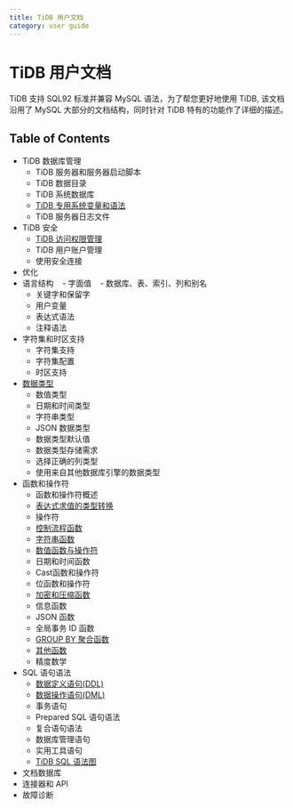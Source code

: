 ```yaml
---
title: TiDB 用户文档
category: user guide
---
```


# TiDB 用户文档

TiDB 支持 SQL92 标准并兼容 MySQL 语法，为了帮您更好地使用 TiDB, 该文档沿用了 MySQL 大部分的文档结构，同时针对 TiDB 特有的功能作了详细的描述。

## Table of Contents

+ TiDB 数据库管理
	- TiDB 服务器和服务器启动脚本
	- TiDB 数据目录
	- TiDB 系统数据库
	- [TiDB 专用系统变量和语法](tidb-specific.md)
	- TiDB 服务器日志文件
+ TiDB 安全
	- [TiDB 访问权限管理](privilege/README.md)
	- TiDB 用户账户管理
	- 使用安全连接
+ 优化
+ 语言结构
    - 字面值
    - 数据库、表、索引、列和别名
    - 关键字和保留字
    - 用户变量
    - 表达式语法
    - 注释语法
+ 字符集和时区支持
	- 字符集支持
	- 字符集配置
	- 时区支持
+ [数据类型](data-type/README.md)
	- 数值类型
	- 日期和时间类型
	- 字符串类型
	- JSON 数据类型
	- 数据类型默认值
	- 数据类型存储需求
	- 选择正确的列类型
	- 使用来自其他数据库引擎的数据类型
+ 函数和操作符
	- 函数和操作符概述
	- [表达式求值的类型转换](functions-and-operators/type-conversion-in-expression-evaluation.md)
	- 操作符
	- [控制流程函数](functions-and-operators/control-flow-functions.md)
	- [字符串函数](functions-and-operators/string-functions.md)
	- [数值函数与操作符](functions-and-operators/numeric-functions-and-operators.md)
	- 日期和时间函数
	- Cast函数和操作符
	- 位函数和操作符
	- [加密和压缩函数](functions-and-operators/encryption-and-compression-functions.md)
	- 信息函数
	- JSON 函数
	- 全局事务 ID 函数
	- [GROUP BY 聚合函数](functions-and-operators/aggregate-group-by-functions.md)
	- [其他函数](functions-and-operators/miscellaneous-functions.md)
	- 精度数学
+ SQL 语句语法
	- [数据定义语句(DDL)](ddl/README.md)
	- [数据操作语句(DML)](dml/README.md)
	- 事务语句
	- Prepared SQL 语句语法
	- 复合语句语法
	- 数据库管理语句
	- 实用工具语句
	- [TiDB SQL 语法图](https://pingcap.github.io/sqlgram/)
+ 文档数据库
+ 连接器和 API
+ 故障诊断
